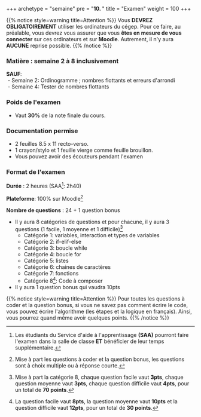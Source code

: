 +++
archetype = "semaine"
pre = "<b>10. </b>"
title = "Examen"
weight = 100
+++


{{% notice style=warning title=Attention %}}
Vous **DEVREZ OBLIGATOIREMENT** utiliser les ordinateurs du cégep. Pour ce faire, au préalable, vous devrez vous assurer que vous **êtes en mesure de vous connecter** sur ces ordinateurs et sur **Moodle**. Autrement, il n'y aura **AUCUNE** reprise possible.
{{% /notice %}}

### Matière : semaine 2 à 8 inclusivement

**SAUF**:  
 - Semaine 2: Ordinogramme ; nombres flottants et erreurs d'arrondi  
 - Semaine 4: Tester de nombres flottants  

### Poids de l'examen

- Vaut **30%** de la note finale du cours.

### Documentation permise

- 2 feuilles 8.5 x 11 recto-verso.
- 1 crayon/stylo et 1 feuille vierge comme feuille brouillon.
- Vous pouvez avoir des écouteurs pendant l'examen

### Format de l'examen

**Durée** : 2 heures (SAA[^1]: 2h40)

**Plateforme**: 100% sur Moodle[^2]

**Nombre de questions** : 24 + 1 question bonus

- Il y aura 8 catégories de questions et pour chacune, il y aura 3 questions (1 facile, 1 moyenne et 1 difficile)[^3]
	- Catégorie 1: variables, interaction et types de variables
	- Catégorie 2: if-elif-else
	- Catégorie 3: boucle while
	- Catégorie 4: boucle for
	- Catégorie 5: listes
	- Catégorie 6: chaines de caractères
	- Catégorie 7: fonctions
	- Catégorie 8[^4]: Code à composer
- Il y aura 1 question bonus qui vaudra 10pts

{{% notice style=warning title=Attention %}}
Pour toutes les questions à coder et la question bonus, si vous ne savez pas comment écrire le code, vous pouvez écrire l'algorithme (les étapes et la logique en français). Ainsi, vous pourrez quand même avoir quelques points.
{{% /notice %}}


[^1]: Les étudiants du Service d'aide à l'apprentissage **(SAA)** pourront faire l'examen dans la salle de classe **ET** bénéficier de leur temps supplémentaire.
[^2]: Mise à part les questions à coder et la question bonus, les questions sont à choix multiple ou à réponse courte.
[^3]: Mise à part la catégorie 8, chaque question facile vaut **3pts**, chaque question moyenne vaut **3pts**, chaque question difficile vaut **4pts**, pour un total de **70 points**.
[^4]: La question facile vaut **8pts**, la question moyenne vaut **10pts** et la question difficile vaut **12pts**, pour un total de **30 points**.
